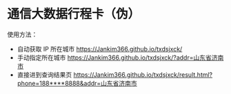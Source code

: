 # 通信大数据行程卡（伪）

使用方法：

- 自动获取 IP 所在城市 https://Jankim366.github.io/txdsjxck/
- 手动指定所在城市 https://Jankim366.github.io/txdsjxck/?addr=山东省济南市
- 直接进到查询结果页 https://Jankim366.github.io/txdsjxck/result.html?phone=188****8888&addr=山东省济南市
